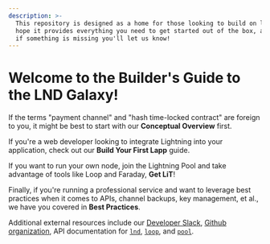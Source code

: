 ```yaml
---
description: >-
  This repository is designed as a home for those looking to build on lnd. We
  hope it provides everything you need to get started out of the box, and that
  if something is missing you'll let us know!
---
```


# Welcome to the Builder's Guide to the LND Galaxy!

If the terms "payment channel" and "hash time-locked contract" are foreign to you, it might be best to start with our **Conceptual Overview** first.

If you're a web developer looking to integrate Lightning into your application, check out our **Build Your First Lapp** guide.

If you want to run your own node, join the Lightning Pool and take advantage of tools like Loop and Faraday, **Get LiT**!

Finally, if you're running a professional service and want to leverage best practices when it comes to APIs, channel backups, key management, et al., we have you covered in **Best Practices**.

Additional external resources include our [Developer Slack](https://lightning.engineering/slack.html), [Github organization](https://github.com/lightninglabs), API documentation for [`lnd`](https://api.lightning.community/), [`loop`](https://lightning.engineering/loopapi/), and [`pool`](https://lightning.engineering/poolapi/).  


